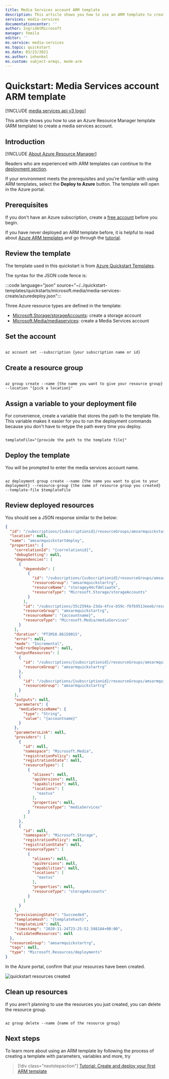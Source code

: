 ```yaml
---
title: Media Services account ARM template
description: This article shows you how to use an ARM template to create a media services account.
services: media-services
documentationcenter: ''
author: IngridAtMicrosoft
manager: femila
editor: ''
ms.service: media-services
ms.topic: quickstart
ms.date: 03/23/2021
ms.author: inhenkel
ms.custom: subject-armqs, mode-arm
---
```


# Quickstart: Media Services account ARM template

[!INCLUDE [media services api v3 logo](./includes/v3-hr.md)]

This article shows you how to use an Azure Resource Manager template (ARM template) to create a media services account.

## Introduction

[!INCLUDE [About Azure Resource Manager](./includes/resource-manager-quickstart-introduction.md)]

Readers who are experienced with ARM templates can continue to the [deployment section](#deploy-the-template).

If your environment meets the prerequisites and you're familiar with using ARM templates, select the **Deploy to Azure** button. The template will open in the Azure portal.

<!--
[![Deploy to Azure](../../media/template-deployments/deploy-to-azure.svg)](https://portal.azure.com/#create/Microsoft.Template/uri/https%3A%2F%2Fraw.githubusercontent.com%2FAzure%2Fazure-quickstart-templates%2Fmaster%2Fquickstarts%2Fmicrosoft.media%2Fmedia-services-create%2Fazuredeploy.json)
-->

## Prerequisites

If you don't have an Azure subscription, create a [free account](https://azure.microsoft.com/free/?WT.mc_id=A261C142F) before you begin.

If you have never deployed an ARM template before, it is helpful to read about [Azure ARM templates](https://docs.microsoft.com/azure-resource-manager/templates/index.yml) and go through the [tutorial](https://docs.microsoft.com/azure-resource-manager/templates/template-tutorial-create-first-template.md?tabs=azure-powershell).

## Review the template

The template used in this quickstart is from [Azure Quickstart Templates](https://azure.microsoft.com/resources/templates/media-services-create/).

The syntax for the JSON code fence is:

:::code language="json" source="~/../quickstart-templates/quickstarts/microsoft.media/media-services-create/azuredeploy.json":::

Three Azure resource types are defined in the template:

- [Microsoft.Storage/storageAccounts](/azure/templates/microsoft.storage/storageaccounts): create a storage account
- [Microsoft.Media/mediaservices](/azure/templates/microsoft.media/mediaservices): create a Media Services account

## Set the account

```azurecli-interactive

az account set --subscription {your subscription name or id}

```

## Create a resource group

```azurecli-interactive

az group create --name {the name you want to give your resource group} --location "{pick a location}"

```

## Assign a variable to your deployment file

For convenience, create a variable that stores the path to the template file. This variable makes it easier for you to run the deployment commands because you don't have to retype the path every time you deploy.

```azurecli-interactive

templateFile="{provide the path to the template file}"

```

## Deploy the template

You will be prompted to enter the media services account name.

```azurecli-interactive

az deployment group create --name {the name you want to give to your deployment} --resource-group {the name of resource group you created} --template-file $templateFile

```

## Review deployed resources

You should see a JSON response similar to the below:

```json
{
  "id": "/subscriptions/{subscriptionid}/resourceGroups/amsarmquickstartrg/providers/Microsoft.Resources/deployments/amsarmquickstartdeploy",
  "location": null,
  "name": "amsarmquickstartdeploy",
  "properties": {
    "correlationId": "{correlationid}",
    "debugSetting": null,
    "dependencies": [
      {
        "dependsOn": [
          {
            "id": "/subscriptions/{subscriptionid}/resourceGroups/amsarmquickstartrg/providers/Microsoft.Storage/storageAccounts/storagey44cfdmliwatk",
            "resourceGroup": "amsarmquickstartrg",
            "resourceName": "storagey44cfdmliwatk",
            "resourceType": "Microsoft.Storage/storageAccounts"
          }
        ],
        "id": "/subscriptions/35c2594a-23da-4fce-b59c-f6fb9513eeeb/resourceGroups/amsarmquickstartrg/providers/Microsoft.Media/mediaServices/{accountname}",
        "resourceGroup": "amsarmquickstartrg",
        "resourceName": "{accountname}",
        "resourceType": "Microsoft.Media/mediaServices"
      }
    ],
    "duration": "PT1M10.8615001S",
    "error": null,
    "mode": "Incremental",
    "onErrorDeployment": null,
    "outputResources": [
      {
        "id": "/subscriptions/{subscriptionid}/resourceGroups/amsarmquickstartrg/providers/Microsoft.Media/mediaServices/{accountname}",
        "resourceGroup": "amsarmquickstartrg"
      },
      {
        "id": "/subscriptions/{subscriptionid}/resourceGroups/amsarmquickstartrg/providers/Microsoft.Storage/storageAccounts/storagey44cfdmliwatk",
        "resourceGroup": "amsarmquickstartrg"
      }
    ],
    "outputs": null,
    "parameters": {
      "mediaServiceName": {
        "type": "String",
        "value": "{accountname}"
      }
    },
    "parametersLink": null,
    "providers": [
      {
        "id": null,
        "namespace": "Microsoft.Media",
        "registrationPolicy": null,
        "registrationState": null,
        "resourceTypes": [
          {
            "aliases": null,
            "apiVersions": null,
            "capabilities": null,
            "locations": [
              "eastus"
            ],
            "properties": null,
            "resourceType": "mediaServices"
          }
        ]
      },
      {
        "id": null,
        "namespace": "Microsoft.Storage",
        "registrationPolicy": null,
        "registrationState": null,
        "resourceTypes": [
          {
            "aliases": null,
            "apiVersions": null,
            "capabilities": null,
            "locations": [
              "eastus"
            ],
            "properties": null,
            "resourceType": "storageAccounts"
          }
        ]
      }
    ],
    "provisioningState": "Succeeded",
    "templateHash": "{templatehash}",
    "templateLink": null,
    "timestamp": "2020-11-24T23:25:52.598184+00:00",
    "validatedResources": null
  },
  "resourceGroup": "amsarmquickstartrg",
  "tags": null,
  "type": "Microsoft.Resources/deployments"
}

```

In the Azure portal, confirm that your resources have been created.

![quickstart resources created](./media/media-services-arm-template-quickstart/quickstart-arm-template-resources.png)

## Clean up resources

If you aren't planning to use the resources you just created, you can delete the resource group.

```azurecli-interactive

az group delete --name {name of the resource group}

```

## Next steps

To learn more about using an ARM template by following the process of creating a template with parameters, variables and more, try

> [!div class="nextstepaction"]
> [Tutorial: Create and deploy your first ARM template](https://docs.microsoft.com/azure-resource-manager/templates/template-tutorial-create-first-template.md)
